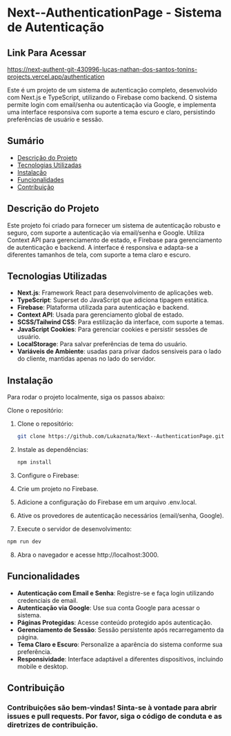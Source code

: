 # Next--AuthenticationPage - Sistema de Autenticação

## Link Para Acessar

https://next-authent-git-430996-lucas-nathan-dos-santos-tonins-projects.vercel.app/authentication

Este é um projeto de um sistema de autenticação completo, desenvolvido com Next.js e TypeScript, utilizando o Firebase como backend. O sistema permite login com email/senha ou autenticação via Google, e implementa uma interface responsiva com suporte a tema escuro e claro, persistindo preferências de usuário e sessão.

## Sumário

- [Descrição do Projeto](#descrição-do-projeto)
- [Tecnologias Utilizadas](#tecnologias-utilizadas)
- [Instalação](#instalação)
- [Funcionalidades](#funcionalidades)
- [Contribuição](#contribuição)


## Descrição do Projeto

Este projeto foi criado para fornecer um sistema de autenticação robusto e seguro, com suporte a autenticação via email/senha e Google. Utiliza Context API para gerenciamento de estado, e Firebase para gerenciamento de autenticação e backend. A interface é responsiva e adapta-se a diferentes tamanhos de tela, com suporte a tema claro e escuro.

## Tecnologias Utilizadas
- **Next.js**: Framework React para desenvolvimento de aplicações web.
- **TypeScript**: Superset do JavaScript que adiciona tipagem estática.
- **Firebase**: Plataforma utilizada para autenticação e backend.
- **Context API**: Usada para gerenciamento global de estado.
- **SCSS/Tailwind CSS**: Para estilização da interface, com suporte a temas.
- **JavaScript Cookies**: Para gerenciar cookies e persistir sessões de usuário.
- **LocalStorage**: Para salvar preferências de tema do usuário.
- **Variáveis de Ambiente**: usadas para privar dados sensiveis para o lado do cliente, mantidas apenas no lado do servidor.

## Instalação
Para rodar o projeto localmente, siga os passos abaixo:

Clone o repositório:

1. Clone o repositório:
    ```bash
    git clone https://github.com/Lukaznata/Next--AuthenticationPage.git
    ```

2. Instale as dependências:
    ```bash
    npm install
    ```

3. Configure o Firebase:

4. Crie um projeto no Firebase.

5. Adicione a configuração do Firebase em um arquivo .env.local.

6. Ative os provedores de autenticação necessários (email/senha, Google).

7. Execute o servidor de desenvolvimento:

 ```bash
npm run dev
   ```
8. Abra o navegador e acesse http://localhost:3000.

## Funcionalidades
- **Autenticação com Email e Senha**: Registre-se e faça login utilizando credenciais de email.
- **Autenticação via Google**: Use sua conta Google para acessar o sistema.
- **Páginas Protegidas**: Acesse conteúdo protegido após autenticação.
- **Gerenciamento de Sessão**: Sessão persistente após recarregamento da página.
- **Tema Claro e Escuro**: Personalize a aparência do sistema conforme sua preferência.
- **Responsividade**: Interface adaptável a diferentes dispositivos, incluindo mobile e desktop.

## Contribuição

### Contribuições são bem-vindas! Sinta-se à vontade para abrir issues e pull requests. Por favor, siga o código de conduta e as diretrizes de contribuição.
